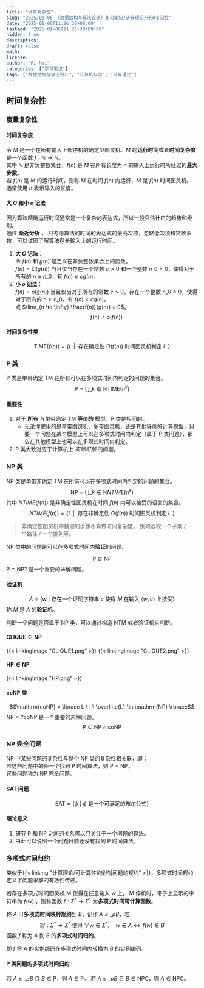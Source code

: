 ```yaml
---
title: "计算复杂性"
slug: "2025/01 06 《数据结构与算法设计》复习笔记/计算理论/计算复杂性"
date: "2025-01-06T11:26:30+08:00"
lastmod: "2025-01-06T11:26:30+08:00"
hidden: true
description:
draft: false
math:
license:
author: "Ri-Nai"
categories: ["学习笔记"]
tags: ["数据结构与算法设计", "计算机科学", "计算理论"]
---
```

## 时间复杂性
### 度量复杂性
#### 时间复杂度
令 $M$ 是一个在所有输入上都停机的确定型图灵机。$M$ 的**运行时间**或者**时间复杂度**是一个函数 $f: \mathbb{N} \to \mathbb{N}$。  
其中 $\mathbb{N}$ 是非负整数集合，$f(n)$ 是 $M$ 在所有长度为 $n$ 的输入上运行时所经过的**最大步数**。  
若 $f(n)$ 是 $M$ 的运行时间，则称 $M$ 在时间 $f(n)$ 内运行，$M$ 是 $f(n)$ 时间图灵机。
通常使用 $n$ 表示输入的长度。
#### 大 $O$ 和小 $o$ 记法
因为算法精确运行时间通常是一个复杂的表达式，所以一般只估计它的趋势和级别。  
通过 **渐近分析** ， 只考虑算法的时间的表达式的最高次项，忽略低次项和常数系数，可以试图了解算法在长输入上的运行时间。

1. **大 $O$ 记法**：  
   令 $f(n)$ 和 $g(n)$ 是定义在非负整数集合上的函数。  
   $f(n)=O(g(n))$ 当且仅当存在一个常数 $c>0$ 和一个整数 $n\_0 \ge 0$，使得对于所有的 $n \ge n\_0$，有 $f(n) \le cg(n)$。
2. **小 $o$ 记法**：  
   $f(n)=o(g(n))$ 当且仅当对于所有的常数 $c>0$，存在一个整数 $n\_0 \ge 0$，使得对于所有的 $n \ge n\_0$，有 $f(n) < cg(n)$。  
   或 $\lim\_{n \to \infty} \frac{f(n)}{g(n)} = 0$。
   $$f(n) \neq o(f(n))$$

#### 时间复杂性类
$$\mathrm{TIME}(f(n)) = \lbrace L \  | \  \text{ 存在确定性 } O(f(n)) \text{ 时间图灵机判定 } L \ \rbrace$$

### P 类
$\mathrm{P}$ 类是单带确定 $\mathrm{TM}$ 在所有可以在多项式时间内判定的问题的集合。
$$\mathrm{P} = \bigcup\_{k \in \mathbb{N}} \mathrm{TIME}(n^k)$$

#### 重要性
1. 对于 **所有** 与单带确定 $\mathrm{TM}$ **等价的** 模型，$\mathrm{P}$ 类是相同的。
   - 无论你使用的是单带图灵机、多带图灵机，还是其他等价的计算模型，只要一个问题在某个模型上可以在多项式时间内判定（属于 P 类问题），那么在其他模型上也可以在多项式时间内判定。
2. $\mathrm{P}$ 类大致对应于计算机上 $实际可解$ 的问题。

### NP 类
$\mathrm{NP}$ 类是单带非确定 $\mathrm{TM}$ 在所有可以在多项式时间内判定的问题的集合。
$$\mathrm{NP} = \bigcup\_{k \in \mathbb{N}} NTIME(n^k)$$
其中 $NTIME(f(n))$ 是非确定性图灵机在时间 $f(n)$ 内可以接受的语言的集合。
$$NTIME(f(n)) = \lbrace L \  | \  \text{ 存在非确定性 } O(f(n)) \text{ 时间图灵机判定 } L \ \rbrace$$
> 非确定性图灵机中猜测的步骤不算做时间复杂度。
> 例如选取一个子集 / 一个路径 / 一个排列等。

$\mathrm{NP}$ 类中的问题是可以在多项式时间内**验证**的问题。

$$\mathrm{P} \subseteq \mathrm{NP}$$
$\mathrm{P} = \mathrm{NP} ?$ 是一个重要的未解问题。


#### 验证机
$$A = \lbrace w \ | \ \text{存在一个证明字符串 } c \text{ 使得 } M \text{ 在输入 } \langle w, c \rangle \text{ 上接受} \rbrace$$
称 $M$ 是 $A$ 的**验证机**。

判断一个问题是否属于 $\mathrm{NP}$ 类，可以通过构造 $\mathrm{NTM}$ 或者验证机来判断。

#### $\mathrm{CLIQUE} \in \mathrm{NP}$

{{< linkingImage "CLIQUE1.png" >}}
{{< linkingImage "CLIQUE2.png" >}}

#### $\mathrm{HP} \in \mathrm{NP}$
{{< linkingImage "HP.png" >}}

#### 

#### coNP 类
$$\mathrm{coNP} = \lbrace L \ | \ \overline{L} \in \mathrm{NP} \rbrace$$
$\mathrm{NP} =? \mathrm{coNP}$ 是一个重要的未解问题。
$$\mathrm{P} \subseteq \mathrm{NP} \cap \mathrm{coNP}$$

### NP 完全问题
$\mathrm{NP}$ 中某些问题的复杂性与整个 $\mathrm{NP}$ 类的复杂性相关联，即：  
若这些问题中的任一个找到 $\mathrm{P}$ 时间算法，则 $\mathrm{P} = \mathrm{NP}$。  
这些问题称为 $\mathrm{NP}$ 完全问题。

#### $\mathrm{SAT}$ 问题
$$\mathrm{SAT} = \lbrace \phi \ | \ \phi \text{ 是一个可满足的布尔公式} \rbrace$$

#### 理论意义
1. 研究 $\mathrm{P}$ 和 $\mathrm{NP}$ 之间的关系可以只关注于一个问题的算法。
2. 由此可以说明一个问题目前还没有找到 $\mathrm{P}$ 时间算法。


### 多项式时间归约
类似于{{< linking "计算理论/可计算性#规约|问题的规约" >}}，多项式时间规约定义了问题求解的有效性传递。

若存在多项式时间图灵机 $\mathrm{M}$ 使得在任意输入 $w$ 上， $\mathrm{M}$ 停机时，带子上显示的字符串为 $f(w)$ ，则称函数 $f: \Sigma^* \to \Sigma^*$ 为**多项式时间可计算函数**。

称 $A$ 可**多项式时间映射规约**到 $B$，记作 $A \le\_p B$，若
$$\exists f:\Sigma^* \to \Sigma^*  \text{ 使得 } \forall w \in \Sigma^*, \quad w \in A \Leftrightarrow f(w) \in B$$
函数 $f$ 称为 $A$ 到 $B$ 的**多项式时间归约**。

即 $f$ 将 $A$ 的实例编码在多项式时间内转换为 $B$ 的实例编码。

#### P 类问题的多项式时间归约
若 $A \le\_p B$ 且 $B \in \mathrm{P}$，则 $A \in \mathrm{P}$。
若 $A \le\_p B$ 且 $B \in \mathrm{NPC}$，则 $A \in \mathrm{NPC}$。
